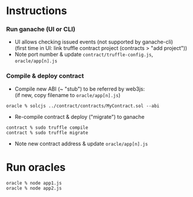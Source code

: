 # Instructions

### Run ganache (UI or CLI)
- UI allows checking issued events (not supported by ganache-cli)  
(first time in UI: link truffle contract project (contracts > "add project"))
- Note port number & update `contract/truffle-config.js`, `oracle/app[n].js`


### Compile & deploy contract
- Compile new ABI (~ "stub") to be referred by web3js:  
(if new, copy filename to `oracle/app[n].js`)
```
oracle % solcjs ../contract/contracts/MyContract.sol --abi
```

- Re-compile contract & deploy ("migrate") to ganache
```
contract % sudo truffle compile
contract % sudo truffle migrate
```

- Note new contract address & update `oracle/app[n].js`


# Run oracles
```
oracle % node app1.js
oracle % node app2.js
```
